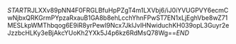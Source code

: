 $START$RJLXXv89pNN4F0FRGLBfuHpPZgT4m1LXVbj6/iJ0iYVUGPVY6ecmCwNjbxQRKGrmPYpzaRxauB1GA8b8ehLcchYhnFPwST7EN1xLjEghVbe8wZ71MESLkpWMThbqog6E9iR8yrPewI9Ncx7JklJvIHNwiduchKH039opL3Guyr2eJzzbcHLKy3eBjAkcYUoKh2YXk5J4p6kz6RdMsQ78Wg==$END$